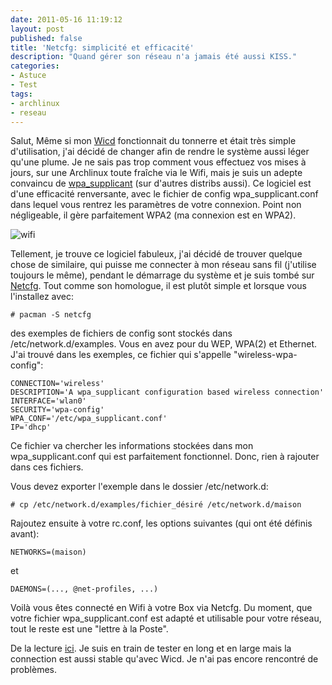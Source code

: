 ```yaml
---
date: 2011-05-16 11:19:12
layout: post
published: false
title: 'Netcfg: simplicité et efficacité'
description: "Quand gérer son réseau n'a jamais été aussi KISS."
categories:
- Astuce
- Test
tags:
- archlinux
- reseau
---
```


Salut,
Même si mon [Wicd](http://wicd.sourceforge.net/) fonctionnait du tonnerre et était très simple d'utilisation, j'ai décidé de changer afin de rendre le système aussi léger qu'une plume. Je ne sais pas trop comment vous effectuez vos mises à jours, sur une Archlinux toute fraîche via le Wifi, mais je suis un adepte convaincu de [wpa_supplicant](http://hostap.epitest.fi/wpa_supplicant/) (sur d'autres distribs aussi). Ce logiciel est d'une efficacité renversante, avec le fichier de config wpa_supplicant.conf dans lequel vous rentrez les paramètres de votre connexion. Point non négligeable, il gère parfaitement WPA2 (ma connexion est en WPA2).

<!-- more -->

<img class="imgcenter" alt="wifi" src="http://linuxien.legtux.org/uploads/images/2011/05/wifi.png">

Tellement, je trouve ce logiciel fabuleux, j'ai décidé de trouver quelque chose de similaire, qui puisse me connecter à mon réseau sans fil (j'utilise toujours le même), pendant le démarrage du système et je suis tombé sur [Netcfg](https://wiki.archlinux.org/index.php/Netcfg). Tout comme son homologue, il est plutôt simple et lorsque vous l'installez avec:

	# pacman -S netcfg

des exemples de fichiers de config sont stockés dans /etc/network.d/examples. Vous en avez pour du WEP, WPA(2) et Ethernet. J'ai trouvé dans les exemples, ce fichier qui s'appelle "wireless-wpa-config":

	CONNECTION='wireless'
	DESCRIPTION='A wpa_supplicant configuration based wireless connection'
	INTERFACE='wlan0'
	SECURITY='wpa-config'
	WPA_CONF='/etc/wpa_supplicant.conf'
	IP='dhcp'

Ce fichier va chercher les informations stockées dans mon wpa_supplicant.conf qui est parfaitement fonctionnel. Donc, rien à rajouter dans ces fichiers.

Vous devez exporter l'exemple dans le dossier /etc/network.d:

	# cp /etc/network.d/examples/fichier_désiré /etc/network.d/maison

Rajoutez ensuite à votre rc.conf, les options suivantes (qui ont été définis avant):

	NETWORKS=(maison)

et

	DAEMONS=(..., @net-profiles, ...)

Voilà vous êtes connecté en Wifi à votre Box via Netcfg. Du moment, que votre fichier wpa_supplicant.conf est adapté et utilisable pour votre réseau, tout le reste est une "lettre à la Poste".

De la lecture [ici](https://wiki.archlinux.org/index.php/Wpa_supplicant). Je suis en train de tester en long et en large mais la connection est aussi stable qu'avec Wicd. Je n'ai pas encore rencontré de problèmes.
